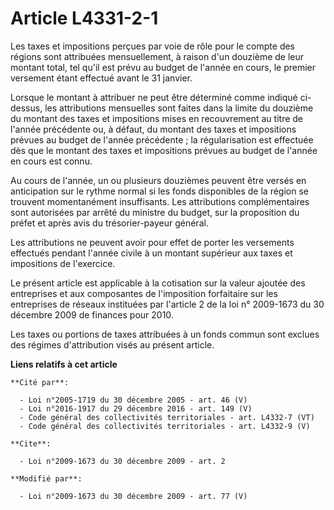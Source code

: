 # Article L4331-2-1

Les taxes et impositions perçues par voie de rôle pour le compte des régions sont attribuées mensuellement, à raison d'un
douzième de leur montant total, tel qu'il est prévu au budget de l'année en cours, le premier versement étant effectué avant
le 31 janvier.

Lorsque le montant à attribuer ne peut être déterminé comme indiqué ci-dessus, les attributions mensuelles sont faites dans
la limite du douzième du montant des taxes et impositions mises en recouvrement au titre de l'année précédente ou, à défaut,
du montant des taxes et impositions prévues au budget de l'année précédente ; la régularisation est effectuée dès que le
montant des taxes et impositions prévues au budget de l'année en cours est connu.

Au cours de l'année, un ou plusieurs douzièmes peuvent être versés en anticipation sur le rythme normal si les fonds
disponibles de la région se trouvent momentanément insuffisants. Les attributions complémentaires sont autorisées par arrêté
du ministre du budget, sur la proposition du préfet et après avis du trésorier-payeur général.

Les attributions ne peuvent avoir pour effet de porter les versements effectués pendant l'année civile à un montant supérieur
aux taxes et impositions de l'exercice.

Le présent article est applicable à la cotisation sur la valeur ajoutée des entreprises et aux composantes de l'imposition
forfaitaire sur les entreprises de réseaux instituées par l'article 2 de la loi n° 2009-1673 du 30 décembre 2009 de finances
pour 2010. 

Les taxes ou portions de taxes attribuées à un fonds commun sont exclues des régimes d'attribution visés au présent article.

**Liens relatifs à cet article**

	**Cité par**:

	  - Loi n°2005-1719 du 30 décembre 2005 - art. 46 (V)
	  - Loi n°2016-1917 du 29 décembre 2016 - art. 149 (V)
	  - Code général des collectivités territoriales - art. L4332-7 (VT)
	  - Code général des collectivités territoriales - art. L4332-9 (V)

	**Cite**:

	  - Loi n°2009-1673 du 30 décembre 2009 - art. 2

	**Modifié par**:

	  - Loi n°2009-1673 du 30 décembre 2009 - art. 77 (V)
